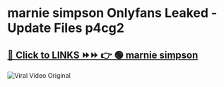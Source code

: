 
 # marnie simpson Onlyfans Leaked - Update Files p4cg2

## <h2><a href="https://clipsfans.com/marnie_simpson&ref=git">🔗 Click to LINKS ⏩⏩ 👉 🟢 marnie simpson </a></h2>

<a href="https://clipsfans.com/marnie_simpson&ref=git" rel="nofollow" data-target="animated-image.originalLink"><img src="https://i.ibb.co.com/xMMVF88/686577567.gif" alt="Viral Video Original" style="max-width: 100%; display: inline-block;" data-target="animated-image.originalImage"></a>

